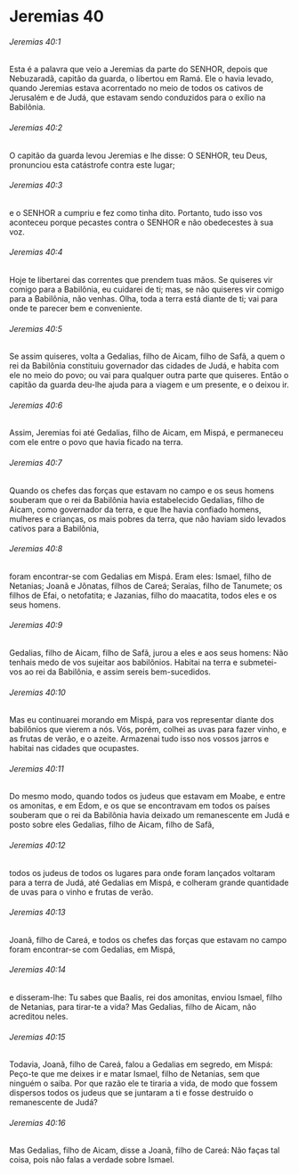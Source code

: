 # Jeremias 40

###### Jeremias 40:1

Esta é a palavra que veio a Jeremias da parte do SENHOR, depois que Nebuzaradã, capitão da guarda, o libertou em Ramá. Ele o havia levado, quando Jeremias estava acorrentado no meio de todos os cativos de Jerusalém e de Judá, que estavam sendo conduzidos para o exílio na Babilônia.

###### Jeremias 40:2

O capitão da guarda levou Jeremias e lhe disse: O SENHOR, teu Deus, pronunciou esta catástrofe contra este lugar;

###### Jeremias 40:3

e o SENHOR a cumpriu e fez como tinha dito. Portanto, tudo isso vos aconteceu porque pecastes contra o SENHOR e não obedecestes à sua voz.

###### Jeremias 40:4

Hoje te libertarei das correntes que prendem tuas mãos. Se quiseres vir comigo para a Babilônia, eu cuidarei de ti; mas, se não quiseres vir comigo para a Babilônia, não venhas. Olha, toda a terra está diante de ti; vai para onde te parecer bem e conveniente.

###### Jeremias 40:5

Se assim quiseres, volta a Gedalias, filho de Aicam, filho de Safã, a quem o rei da Babilônia constituiu governador das cidades de Judá, e habita com ele no meio do povo; ou vai para qualquer outra parte que quiseres. Então o capitão da guarda deu-lhe ajuda para a viagem e um presente, e o deixou ir.

###### Jeremias 40:6

Assim, Jeremias foi até Gedalias, filho de Aicam, em Mispá, e permaneceu com ele entre o povo que havia ficado na terra.

###### Jeremias 40:7

Quando os chefes das forças que estavam no campo e os seus homens souberam que o rei da Babilônia havia estabelecido Gedalias, filho de Aicam, como governador da terra, e que lhe havia confiado homens, mulheres e crianças, os mais pobres da terra, que não haviam sido levados cativos para a Babilônia,

###### Jeremias 40:8

foram encontrar-se com Gedalias em Mispá. Eram eles: Ismael, filho de Netanias; Joanã e Jônatas, filhos de Careá; Seraías, filho de Tanumete; os filhos de Efai, o netofatita; e Jazanias, filho do maacatita, todos eles e os seus homens.

###### Jeremias 40:9

Gedalias, filho de Aicam, filho de Safã, jurou a eles e aos seus homens: Não tenhais medo de vos sujeitar aos babilônios. Habitai na terra e submetei-vos ao rei da Babilônia, e assim sereis bem-sucedidos.

###### Jeremias 40:10

Mas eu continuarei morando em Mispá, para vos representar diante dos babilônios que vierem a nós. Vós, porém, colhei as uvas para fazer vinho, e as frutas de verão, e o azeite. Armazenai tudo isso nos vossos jarros e habitai nas cidades que ocupastes.

###### Jeremias 40:11

Do mesmo modo, quando todos os judeus que estavam em Moabe, e entre os amonitas, e em Edom, e os que se encontravam em todos os países souberam que o rei da Babilônia havia deixado um remanescente em Judá e posto sobre eles Gedalias, filho de Aicam, filho de Safã,

###### Jeremias 40:12

todos os judeus de todos os lugares para onde foram lançados voltaram para a terra de Judá, até Gedalias em Mispá, e colheram grande quantidade de uvas para o vinho e frutas de verão.

###### Jeremias 40:13

Joanã, filho de Careá, e todos os chefes das forças que estavam no campo foram encontrar-se com Gedalias, em Mispá,

###### Jeremias 40:14

e disseram-lhe: Tu sabes que Baalis, rei dos amonitas, enviou Ismael, filho de Netanias, para tirar-te a vida? Mas Gedalias, filho de Aicam, não acreditou neles.

###### Jeremias 40:15

Todavia, Joanã, filho de Careá, falou a Gedalias em segredo, em Mispá: Peço-te que me deixes ir e matar Ismael, filho de Netanias, sem que ninguém o saiba. Por que razão ele te tiraria a vida, de modo que fossem dispersos todos os judeus que se juntaram a ti e fosse destruído o remanescente de Judá?

###### Jeremias 40:16

Mas Gedalias, filho de Aicam, disse a Joanã, filho de Careá: Não faças tal coisa, pois não falas a verdade sobre Ismael.

